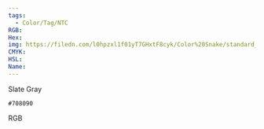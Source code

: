 ```yaml
---
tags:
  - Color/Tag/NTC
RGB:
Hex:
img: https://filedn.com/l0hpzxl1f01yT7GHxtF8cyk/Color%20Snake/standard_csv_to_svg/708090.svg
CMYK:
HSL:
Name:
---
```

Slate Gray
```palette
#708090
```
RGB
